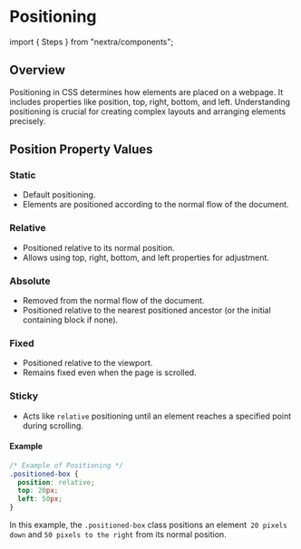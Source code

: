 # Positioning

import { Steps } from "nextra/components";

## Overview

Positioning in CSS determines how elements are placed on a webpage. It includes properties like position, top, right, bottom, and left. Understanding positioning is crucial for creating complex layouts and arranging elements precisely.

## Position Property Values

<Steps>

### Static

- Default positioning.
- Elements are positioned according to the normal flow of the document.

### Relative

- Positioned relative to its normal position.
- Allows using top, right, bottom, and left properties for adjustment.

### Absolute

- Removed from the normal flow of the document.
- Positioned relative to the nearest positioned ancestor (or the initial containing block if none).

### Fixed

- Positioned relative to the viewport.
- Remains fixed even when the page is scrolled.

### Sticky

- Acts like `relative` positioning until an element reaches a specified point during scrolling.

</Steps>

#### Example

```css
/* Example of Positioning */
.positioned-box {
  position: relative;
  top: 20px;
  left: 50px;
}
```

In this example, the `.positioned-box` class positions an element` 20 pixels down` and `50 pixels to the right` from its normal position.